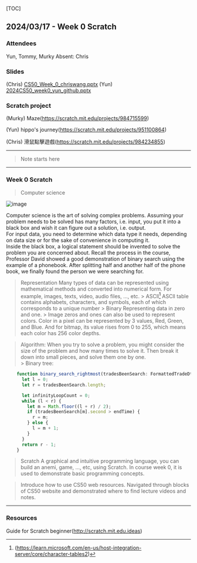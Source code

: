 [TOC]

## 2024/03/17 - Week 0 Scratch

### Attendees
Yun, Tommy, Murky
Absent: Chris

### Slides
(Chris)
[CS50_Week_0_chriswang.pptx](https://github.com/Tech-Book-Community/CS50/files/14636028/CS50_Week_0_chriswang.pptx)
(Yun)
[2024CS50_week0_yun_github.pptx](https://github.com/Tech-Book-Community/CS50/files/14636021/2024CS50_week0_yun_github.pptx)

### Scratch project
(Murky) 
Maze(https://scratch.mit.edu/projects/984715599)

(Yun)
hippo's journey(https://scratch.mit.edu/projects/951100864)

(Chris)
滑鼠點擊遊戲(https://scratch.mit.edu/projects/984234855)


---
> Note starts here
---

### Week 0 Scratch
>  Computer science

![image](https://github.com/Tech-Book-Community/CS50/assets/149700108/8e100360-1bf7-4bf9-9cee-f6a8e0069315)

Computer science is the art of solving complex problems. 
Assuming your problem needs to be solved has many factors, i.e. input, you put it into a black box and wish it can figure out a solution, i.e. output.  
For input data, you need to determine which data type it needs, depending on data size or for the sake of convenience in computing it.  
Inside the black box, a logical statement should be invented to solve the problem you are concerned about. Recall the process in the course, Professor David showed a good demonstration of binary search using the example of a phonebook. After splitting half and another half of the phone book, we finally found the person we were searching for.

> Representation
Many types of data can be represented using mathematical methods and converted into numerical form. For example, images, texts, video, audio files, ..., etc.
    > ASCll[^1]
ASCll table contains alphabets, characters, and symbols, each of which corresponds to a unique number
    > Binary
Representing data in zero and one.
    >  Image
zeros and ones can also be used to represent colors. Color in a pixel can be represented by 3 values, Red, Green, and Blue. And for bitmap, its value rises from 0 to 255, which means each color has 256 color depths. 
 
> Algorithm: When you try to solve a problem, you might consider the size of the problem and how many times to solve it. Then break it down into small pieces, and solve them one by one.</br>
    >  Binary tree: 
```typescript
    function binary_search_rightmost(tradesBeenSearch: FormattedTradeDto[], endTime: number): number {
      let l = 0;
      let r = tradesBeenSearch.length;

      let infinityLoopCount = 0;
      while (l < r) {
        let m = Math.floor((l + r) / 2);
        if (tradesBeenSearch[m].second > endTime) {
          r = m;
        } else {
          l = m + 1;
        }
      }
      return r - 1;
    }
```

> Scratch
A graphical and intuitive programming language, you can build an anemi, game, ..., etc, using Scratch.
In course week 0, it is used to demonstrate basic programming concepts.

> Introduce how to use CS50 web resources.
Navigated through blocks of CS50 website and demonstrated where to find lecture videos and notes.


---

### Resources

Guide for Scratch beginner(http://scratch.mit.edu.ideas)


[^1]:(<https://learn.microsoft.com/en-us/host-integration-server/core/character-tables2>)

